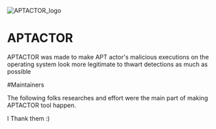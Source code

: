 
![APTACTOR_logo](https://github.com/homjxi0e/APTACTOR/assets/25440152/84e5e4d1-030a-4637-87e9-40aa030111e5)
# APTACTOR
APTACTOR was made to make APT actor's malicious executions on the operating system look more legitimate to thwart detections as much as possible 



#Maintainers

The following folks researches and effort were the main part of making APTACTOR tool happen.




I Thank them :)
